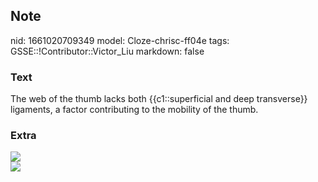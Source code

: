 ## Note
nid: 1661020709349
model: Cloze-chrisc-ff04e
tags: GSSE::!Contributor::Victor_Liu
markdown: false

### Text
The web of the thumb lacks both {{c1::superficial and deep transverse}} ligaments, a factor contributing to the mobility of the thumb.

### Extra
<img src="paste-a824d0c4a79f1de3498176075808aea0ec2d0e17.jpg">
<div><img src=
"paste-aa28cebd0209fdad7f3d292796b4740ca6e1687b.jpg"></div>
